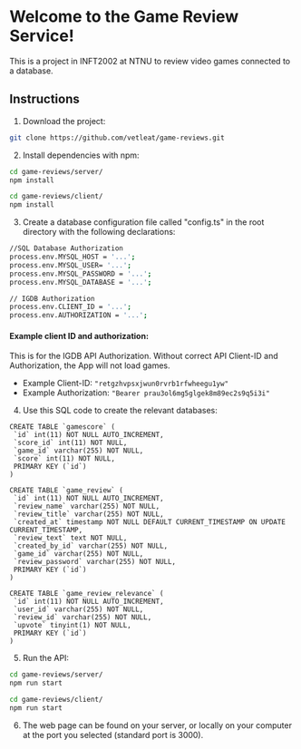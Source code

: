 # Welcome to the Game Review Service!

This is a project in INFT2002 at NTNU to review video games connected to a database.

## Instructions
1. Download the project:

```sh
git clone https://github.com/vetleat/game-reviews.git
```

2. Install dependencies with npm:

```sh
cd game-reviews/server/
npm install

cd game-reviews/client/
npm install
```

3. Create a database configuration file called "config.ts" in the root directory with the following
   declarations:

```sh
//SQL Database Authorization
process.env.MYSQL_HOST = '...';
process.env.MYSQL_USER= '...';
process.env.MYSQL_PASSWORD = '...';
process.env.MYSQL_DATABASE = '...';

// IGDB Authorization
process.env.CLIENT_ID = '...';
process.env.AUTHORIZATION = '...';

```
#### Example client ID and authorization:
This is for the IGDB API Authorization. Without correct API Client-ID and Authorization, the App
will not load games.

- Example Client-ID: `"retgzhvpsxjwun0rvrb1rfwheegu1yw"`
- Example Authorization: `"Bearer prau3ol6mg5glgek8m89ec2s9q5i3i"`


4. Use this SQL code to create the relevant databases:

```
CREATE TABLE `gamescore` (
 `id` int(11) NOT NULL AUTO_INCREMENT,
 `score_id` int(11) NOT NULL,
 `game_id` varchar(255) NOT NULL,
 `score` int(11) NOT NULL,
 PRIMARY KEY (`id`)
)
```

```
CREATE TABLE `game_review` (
 `id` int(11) NOT NULL AUTO_INCREMENT,
 `review_name` varchar(255) NOT NULL,
 `review_title` varchar(255) NOT NULL,
 `created_at` timestamp NOT NULL DEFAULT CURRENT_TIMESTAMP ON UPDATE CURRENT_TIMESTAMP,
 `review_text` text NOT NULL,
 `created_by_id` varchar(255) NOT NULL,
 `game_id` varchar(255) NOT NULL,
 `review_password` varchar(255) NOT NULL,
 PRIMARY KEY (`id`)
)
```

```
CREATE TABLE `game_review_relevance` (
 `id` int(11) NOT NULL AUTO_INCREMENT,
 `user_id` varchar(255) NOT NULL,
 `review_id` varchar(255) NOT NULL,
 `upvote` tinyint(1) NOT NULL,
 PRIMARY KEY (`id`)
)
```

5. Run the API:

```sh
cd game-reviews/server/
npm run start

cd game-reviews/client/
npm run start

```

6. The web page can be found on your server, or locally on your computer at the port you selected (standard port is 3000).
